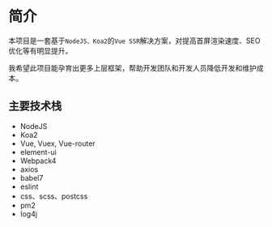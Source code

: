 
# 简介


本项目是一套基于`NodeJS、Koa2`的`Vue SSR`解决方案，对提高首屏渲染速度、SEO优化等有明显提升。

我希望此项目能孕育出更多上层框架，帮助开发团队和开发人员降低开发和维护成本。


## 主要技术栈

- NodeJS
- Koa2 
- Vue, Vuex, Vue-router
- element-ui
- Webpack4
- axios
- babel7
- eslint
- css、scss、postcss
- pm2
- log4j

